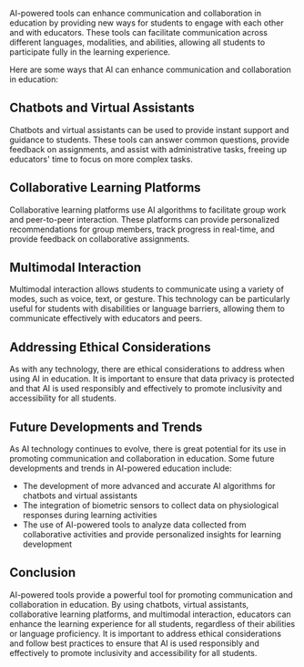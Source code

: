 
AI-powered tools can enhance communication and collaboration in education by providing new ways for students to engage with each other and with educators. These tools can facilitate communication across different languages, modalities, and abilities, allowing all students to participate fully in the learning experience.

Here are some ways that AI can enhance communication and collaboration in education:

Chatbots and Virtual Assistants
-------------------------------

Chatbots and virtual assistants can be used to provide instant support and guidance to students. These tools can answer common questions, provide feedback on assignments, and assist with administrative tasks, freeing up educators' time to focus on more complex tasks.

Collaborative Learning Platforms
--------------------------------

Collaborative learning platforms use AI algorithms to facilitate group work and peer-to-peer interaction. These platforms can provide personalized recommendations for group members, track progress in real-time, and provide feedback on collaborative assignments.

Multimodal Interaction
----------------------

Multimodal interaction allows students to communicate using a variety of modes, such as voice, text, or gesture. This technology can be particularly useful for students with disabilities or language barriers, allowing them to communicate effectively with educators and peers.

Addressing Ethical Considerations
---------------------------------

As with any technology, there are ethical considerations to address when using AI in education. It is important to ensure that data privacy is protected and that AI is used responsibly and effectively to promote inclusivity and accessibility for all students.

Future Developments and Trends
------------------------------

As AI technology continues to evolve, there is great potential for its use in promoting communication and collaboration in education. Some future developments and trends in AI-powered education include:

* The development of more advanced and accurate AI algorithms for chatbots and virtual assistants
* The integration of biometric sensors to collect data on physiological responses during learning activities
* The use of AI-powered tools to analyze data collected from collaborative activities and provide personalized insights for learning development

Conclusion
----------

AI-powered tools provide a powerful tool for promoting communication and collaboration in education. By using chatbots, virtual assistants, collaborative learning platforms, and multimodal interaction, educators can enhance the learning experience for all students, regardless of their abilities or language proficiency. It is important to address ethical considerations and follow best practices to ensure that AI is used responsibly and effectively to promote inclusivity and accessibility for all students.
